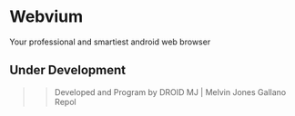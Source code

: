 # Webvium
Your professional and smartiest android web browser

## Under Development

>> Developed and Program by DROID MJ | Melvin Jones Gallano Repol


